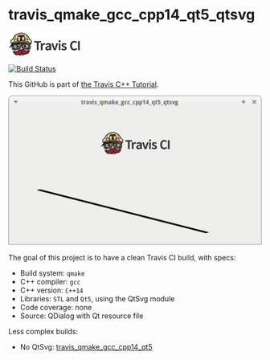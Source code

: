 # travis_qmake_gcc_cpp14_qt5_qtsvg

[![Travis CI logo](TravisCI.png)](https://travis-ci.org)

[![Build Status](https://travis-ci.org/richelbilderbeek/travis_qmake_gcc_cpp14_qt5_qtsvg.svg?branch=master)](https://travis-ci.org/richelbilderbeek/travis_qmake_gcc_cpp14_qt5_qtsvg)

This GitHub is part of [the Travis C++ Tutorial](https://github.com/richelbilderbeek/travis_cpp_tutorial).

![Screenshot](travis_qmake_gcc_cpp14_qt5_qtsvg.png)

The goal of this project is to have a clean Travis CI build, with specs:
 * Build system: `qmake`
 * C++ compiler: `gcc`
 * C++ version: `C++14`
 * Libraries: `STL` and `Qt5`, using the QtSvg module
 * Code coverage: none
 * Source: QDialog with Qt resource file

Less complex builds:
 * No QtSvg: [travis_qmake_gcc_cpp14_qt5](https://www.github.com/richelbilderbeek/travis_qmake_gcc_cpp14_qt5)
